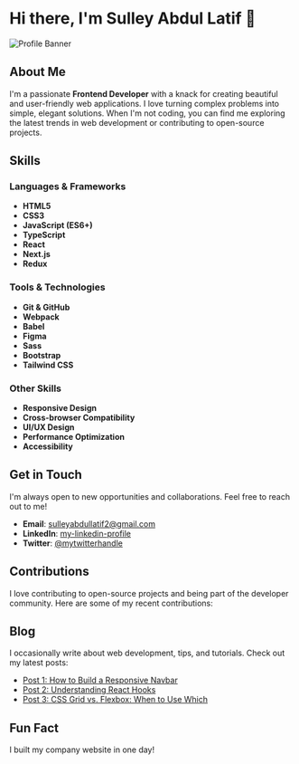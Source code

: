 # Hi there, I'm Sulley Abdul Latif 👋

![Profile Banner](https://media.licdn.com/dms/image/v2/D4E03AQHeHBxOiE26rw/profile-displayphoto-shrink_200_200/B4EZRSLug4GgAY-/0/1736545594362?e=1741824000&v=beta&t=-to7hb4QrEpF1FX3-a-D1GJ3sq1OL6221gr0mF95o3M)

## About Me

I'm a passionate **Frontend Developer** with a knack for creating beautiful and user-friendly web applications. I love turning complex problems into simple, elegant solutions. When I'm not coding, you can find me exploring the latest trends in web development or contributing to open-source projects.

## Skills

### Languages & Frameworks
- **HTML5**
- **CSS3**
- **JavaScript (ES6+)**
- **TypeScript**
- **React**
- **Next.js**
- **Redux**

### Tools & Technologies
- **Git & GitHub**
- **Webpack**
- **Babel**
- **Figma**
- **Sass**
- **Bootstrap**
- **Tailwind CSS**

### Other Skills
- **Responsive Design**
- **Cross-browser Compatibility**
- **UI/UX Design**
- **Performance Optimization**
- **Accessibility**


## Get in Touch

I'm always open to new opportunities and collaborations. Feel free to reach out to me!

- **Email**: [sulleyabdullatif2@gmail.com](mailto:sulleyabdullatif2@gmail.com)
- **LinkedIn**: [my-linkedin-profile](https://www.linkedin.com/in/sulley-abdul-latif-aa79b3222)
- **Twitter**: [@mytwitterhandle](https://x.com/MrLogic1718)

## Contributions

I love contributing to open-source projects and being part of the developer community. Here are some of my recent contributions:

## Blog

I occasionally write about web development, tips, and tutorials. Check out my latest posts:

- [Post 1: How to Build a Responsive Navbar](https://your-blog-post-url.com)
- [Post 2: Understanding React Hooks](https://your-blog-post-url.com)
- [Post 3: CSS Grid vs. Flexbox: When to Use Which](https://your-blog-post-url.com)

## Fun Fact

I built my company website in one day!
